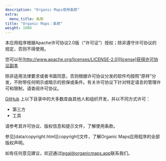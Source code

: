 ```yaml
---
description: "Organic Maps使用条款"
extra:
  menu_title: 条款
title: "Organic Maps：条款"
weight: 1000
---
```


本应用程序根据Apache许可协议2.0版（“许可证”）授权；除非遵守许可协议的规定，否则不得使用。

您可以在[http://www.apache.org/licenses/LICENSE-2.0][license]获得许可协议副本

除非适用法律要求或者书面同意，否则根据许可协议分发的软件均按照“原样”分发，不附带任何明示或暗示的担保或条件。有关许可协议下针对特定语言的管理许可和限制，请查阅许可协议。

[GitHub][github] 上以下目录中的大多数库由其他人和组织开发，并以不同方式许可：

- 第三方
- 工具

请参考其许可协议、版权信息和提示文件，了解使用条款。

参见[data/copyright.html][copyright]文件，了解Organic Maps应用程序的全部版权声明。

如有任何意见建议，欢迎通过[legal@organicmaps.app](mailto:legal@organicmaps.app)联系我们。

[Github]: https://github.com/organicmaps/organicmaps
[许可协议]: http://www.apache.org/licenses/LICENSE-2.0
[版权信息]: https://github.com/organicmaps/organicmaps/blob/master/data/copyright.html
